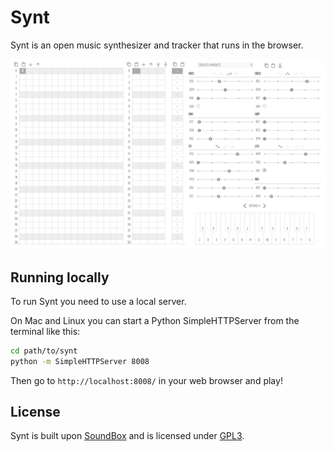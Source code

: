 # Synt

Synt is an open music synthesizer and tracker that runs in the browser.

![Screenshot of Synt](synt.png)

## Running locally

To run Synt you need to use a local server.

On Mac and Linux you can start a Python SimpleHTTPServer from the terminal like this:

```bash
cd path/to/synt
python -m SimpleHTTPServer 8008
```

Then go to `http://localhost:8008/` in your web browser and play!

## License
Synt is built upon [SoundBox](https://github.com/mbitsnbites/soundbox) and is licensed under [GPL3](gpl.txt).
